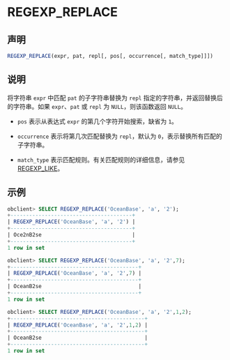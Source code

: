 # REGEXP_REPLACE

## 声明

```sql
REGEXP_REPLACE(expr, pat, repl[, pos[, occurrence[, match_type]]])
```

## 说明

将字符串 `expr` 中匹配 `pat` 的子字符串替换为 `repl` 指定的字符串，并返回替换后的字符串。如果 `expr`、`pat` 或 `repl` 为 `NULL`，则该函数返回 `NULL`。

* `pos` 表示从表达式 `expr` 的第几个字符开始搜索，缺省为 `1`。

* `occurrence` 表示将第几次匹配替换为 `repl`，默认为 `0`，表示替换所有匹配的子字符串。

* `match_type` 表示匹配规则。有关匹配规则的详细信息，请参见 [REGEXP_LIKE](73.regexp-like-of-mysql-mode.md)。

## 示例

```sql
obclient> SELECT REGEXP_REPLACE('OceanBase', 'a', '2');
+---------------------------------------+
| REGEXP_REPLACE('OceanBase', 'a', '2') |
+---------------------------------------+
| Oce2nB2se                             |
+---------------------------------------+
1 row in set 

obclient> SELECT REGEXP_REPLACE('OceanBase', 'a', '2',7);
+-----------------------------------------+
| REGEXP_REPLACE('OceanBase', 'a', '2',7) |
+-----------------------------------------+
| OceanB2se                               |
+-----------------------------------------+
1 row in set 

obclient> SELECT REGEXP_REPLACE('OceanBase', 'a', '2',1,2);
+-------------------------------------------+
| REGEXP_REPLACE('OceanBase', 'a', '2',1,2) |
+-------------------------------------------+
| OceanB2se                                 |
+-------------------------------------------+
1 row in set 
```
